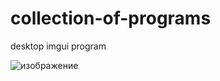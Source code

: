 # collection-of-programs
desktop imgui program

![изображение](https://github.com/g1tt3r1337/collection-of-programs/assets/149906257/1cb8e482-8fd1-4b49-939a-19347907be47)

